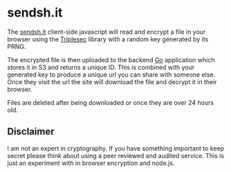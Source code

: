 # sendsh.it
The [sendsh.it](https://sendsh.it/) client-side javascript will read and encrypt a file in your browser using the [Triplesec](http://keybase.github.io/triplesec/) library with a random key generated by its PRNG.

The encrypted file is then uploaded to the backend [Go]() application which stores it in S3 and returns a unique ID. This is combined with your generated key to produce a unique url you can share with someone else. Once they visit the url the site will download the file and decrypt it in their browser.

Files are deleted after being downloaded or once they are over 24 hours old.

## Disclaimer
I am not an expert in cryptography. If you have something important to keep secret please think about using a peer reviewed and audited service. This is just an experiment with in browser encryption and node.js.
